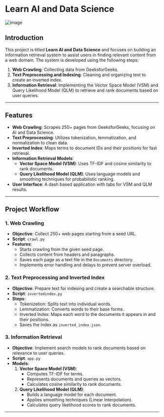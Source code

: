 # Learn AI and Data Science

![image](https://github.com/user-attachments/assets/3012ba68-fe35-47b9-b974-015c50d72372)


## Introduction
This project is titled **Learn AI and Data Science** and focuses on building an information retrieval system to assist users in finding relevant content from a web domain. The system is developed using the following steps:

1. **Web Crawling**: Collecting data from GeeksforGeeks.
2. **Text Preprocessing and Indexing**: Cleaning and organizing text to create an inverted index.
3. **Information Retrieval**: Implementing the Vector Space Model (VSM) and Query Likelihood Model (QLM) to retrieve and rank documents based on user queries.

---

## Features
- **Web Crawling**: Scrapes 250+ pages from GeeksforGeeks, focusing on AI and Data Science.
- **Text Preprocessing**: Utilizes tokenization, lemmatization, and normalization to clean data.
- **Inverted Index**: Maps terms to document IDs and their positions for fast retrieval.
- **Information Retrieval Models**:
  - **Vector Space Model (VSM)**: Uses TF-IDF and cosine similarity to rank documents.
  - **Query Likelihood Model (QLM)**: Uses language models and smoothing techniques for probabilistic ranking.
- **User Interface**: A dash based application with tabs for VSM and QLM results.

---

## Project Workflow

### 1. Web Crawling
- **Objective**: Collect 250+ web pages starting from a seed URL.
- **Script**: `crawl.py`
- **Features**:
  - Starts crawling from the given seed page.
  - Collects content from headers and paragraphs.
  - Saves each page as a text file in the `Documents` directory.
  - Implements error handling and delays to prevent server overload.

### 2. Text Preprocessing and Inverted Index
- **Objective**: Prepare text for indexing and create a searchable structure.
- **Script**: `invertedindex.py`
- **Steps**:
  - Tokenization: Splits text into individual words.
  - Lemmatization: Converts words to their base forms.
  - Inverted Index: Maps each word to the documents it appears in and their positions.
  - Saves the index as `inverted_index.json`.

### 3. Information Retrieval
- **Objective**: Implement search models to rank documents based on relevance to user queries.
- **Script**: `app.py`
- **Models**:
  1. **Vector Space Model (VSM)**:
     - Computes TF-IDF for terms.
     - Represents documents and queries as vectors.
     - Calculates cosine similarity to rank documents.
  2. **Query Likelihood Model (QLM)**:
     - Builds a language model for each document.
     - Applies smoothing techniques (Linear Interpolation).
     - Calculates query likelihood scores to rank documents.

---



